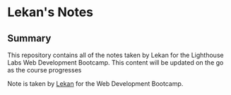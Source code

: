 # Lekan's Notes
## Summary 
This repository contains all of the notes taken by Lekan for the Lighthouse Labs Web Development Bootcamp.
 This content will be updated on the go as the course progresses

 Note is taken by [Lekan](https://github.com/OOgunremi) for the Web Development Bootcamp.